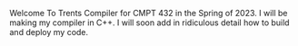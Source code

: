 Welcome To Trents Compiler for CMPT 432 in the Spring of 2023. I will be making my compiler in C++. I will soon add in ridiculous detail how to build and deploy my code.
